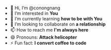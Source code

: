 - 👋 Hi, I’m @conongnang
- 👀 I’m interested in **You**
- 🌱 I’m currently learning **how to be with You**
- 💞️ I’m looking to collaborate on **a relationship**
- 📫 How to reach me **I'm always here**
- 😄 Pronouns: **Attack helicopter**
- ⚡ Fun fact: **I convert coffee to code**

<!---
conongnang/conongnang is a ✨ special ✨ repository because its `README.md` (this file) appears on your GitHub profile.
You can click the Preview link to take a look at your changes.
--->
